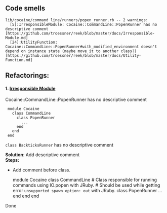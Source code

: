 ## Code smells

    lib/cocaine/command_line/runners/popen_runner.rb -- 2 warnings:
      [5]:IrresponsibleModule: Cocaine::CommandLine::PopenRunner has no descriptive comment [https://github.com/troessner/reek/blob/master/docs/Irresponsible-Module.md]
      [24]:UtilityFunction: Cocaine::CommandLine::PopenRunner#with_modified_environment doesn't depend on instance state (maybe move it to another class?) [https://github.com/troessner/reek/blob/master/docs/Utility-Function.md]
## Refactorings:

#### 1. [Irresponsible Module](https://github.com/troessner/reek/blob/master/docs/Irresponsible-Module.md)

Cocaine::CommandLine::PopenRunner has no descriptive comment
     
     module Cocaine
       class CommandLine
         class PopenRunner
           ...
         end
       end
     end

    
`class BackticksRunner` has no descriptive comment

**Solution**: Add descriptive comment  
**Steps:**
- Add comment before class. 
  
 
    module Cocaine
      class CommandLine
        # Class responsible for running commands using IO.popen with JRuby.
        # Should be used while getting error `unsupported spawn option: out` with JRuby.
        class PopenRunner
          ...
        end
      end
    end

Done